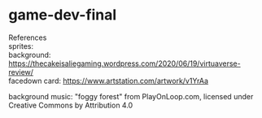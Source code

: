 # game-dev-final

References\
sprites:\
background: https://thecakeisaliegaming.wordpress.com/2020/06/19/virtuaverse-review/ \
facedown card: https://www.artstation.com/artwork/v1YrAa

background music:
"foggy forest" from PlayOnLoop.com, licensed under Creative Commons by Attribution 4.0
